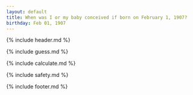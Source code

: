 ```yaml
---
layout: default
title: When was I or my baby conceived if born on February 1, 1907?
birthday: Feb 01, 1907
---
```


{% include header.md %}

{% include guess.md %}

{% include calculate.md %}

{% include safety.md %}

{% include footer.md %}




